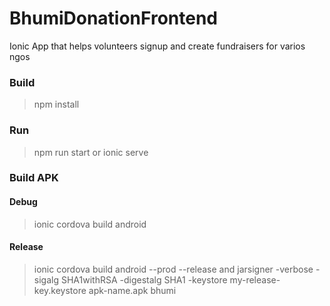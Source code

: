 # BhumiDonationFrontend
Ionic App that helps volunteers signup and create fundraisers for varios ngos


### Build
> npm install

### Run
> npm run start 
or
> ionic serve

### Build APK

#### Debug
> ionic cordova build android

#### Release
> ionic cordova build android --prod --release 
and
> jarsigner -verbose -sigalg SHA1withRSA -digestalg SHA1 -keystore my-release-key.keystore apk-name.apk bhumi
